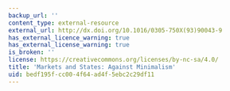 ```yaml
---
backup_url: ''
content_type: external-resource
external_url: http://dx.doi.org/10.1016/0305-750X(93)90043-9
has_external_licence_warning: true
has_external_license_warning: true
is_broken: ''
license: https://creativecommons.org/licenses/by-nc-sa/4.0/
title: 'Markets and States: Against Minimalism'
uid: bedf195f-cc00-4f64-ad4f-5ebc2c29df11
---
```

